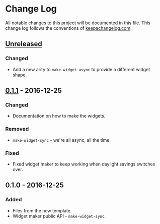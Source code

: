 # Change Log
All notable changes to this project will be documented in this file. This change log follows the conventions of [keepachangelog.com](http://keepachangelog.com/).

## [Unreleased]
### Changed
- Add a new arity to `make-widget-async` to provide a different widget shape.

## [0.1.1] - 2016-12-25
### Changed
- Documentation on how to make the widgets.

### Removed
- `make-widget-sync` - we're all async, all the time.

### Fixed
- Fixed widget maker to keep working when daylight savings switches over.

## 0.1.0 - 2016-12-25
### Added
- Files from the new template.
- Widget maker public API - `make-widget-sync`.

[Unreleased]: https://github.com/your-name/lambda/compare/0.1.1...HEAD
[0.1.1]: https://github.com/your-name/lambda/compare/0.1.0...0.1.1
